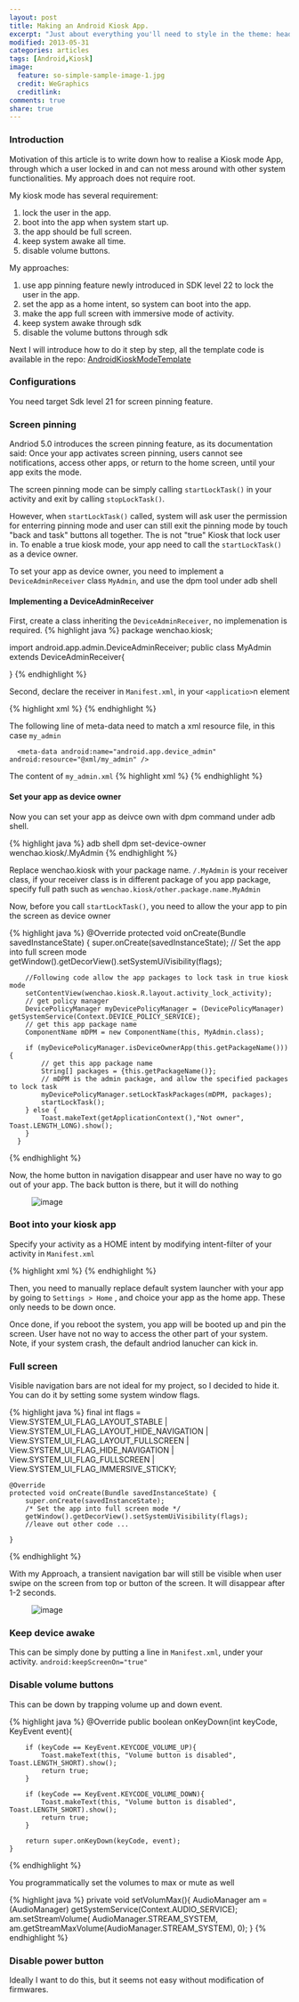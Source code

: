 ```yaml
---
layout: post
title: Making an Android Kiosk App.
excerpt: "Just about everything you'll need to style in the theme: headings, paragraphs, blockquotes, tables, code blocks, and more."
modified: 2013-05-31
categories: articles
tags: [Android,Kiosk]
image:
  feature: so-simple-sample-image-1.jpg
  credit: WeGraphics
  creditlink:
comments: true
share: true
---
```

### Introduction
Motivation of this article is to write down how to realise a Kiosk mode App, through which a user locked in and can not mess around with other system functionalities. My approach does not require root.

My kiosk mode has several requirement:

  1. lock the user in the app.
  2. boot into the app when system start up.
  3. the app should be full screen.
  4. keep system awake all time.
  5. disable volume buttons.

My approaches:

  1. use app pinning feature newly introduced in SDK level 22 to lock the user in the app.
  2. set the app as a home intent, so system can boot into the app.
  3. make the app full screen with immersive mode of activity.
  4. keep system awake through sdk
  5. disable the volume buttons through sdk

Next I will introduce how to do it step by step, all the template code is available in the repo:
[AndroidKioskModeTemplate](https://github.com/wenchaojiang/AndroidKioskModeTemplate)

### Configurations
You need target Sdk level 21 for screen pinning feature.

### Screen pinning
Andriod 5.0 introduces the screen pinning feature, as its documentation said:
 Once your app activates screen pinning, users cannot see notifications, access other apps, or return to the home screen, until your app exits the mode.

The screen pinning mode can be simply calling  ```startLockTask()``` in your activity and exit by calling ```stopLockTask()```.

However, when ```startLockTask()``` called, system will ask user the permission for enterring pinning mode and user can still exit the pinning mode by touch "back and task" buttons all together. The is not "true" Kiosk that lock user in. To enable a true kiosk mode, your app need to call the ```startLockTask()``` as a device owner.

To set your app as device owner, you need to implement a ```DeviceAdminReceiver``` class ```MyAdmin```, and use the dpm tool under adb shell

#### Implementing a DeviceAdminReceiver
First, create a class inheriting the ```DeviceAdminReceiver```, no implemenation is required.
{% highlight java  %}
package wenchao.kiosk;

import android.app.admin.DeviceAdminReceiver;
public class MyAdmin extends DeviceAdminReceiver{

}
{% endhighlight %}

Second, declare the receiver in ```Manifest.xml```, in your ```<applicatio>```n element

{% highlight xml  %}
<receiver android:name="wenchao.kiosk.MyAdmin"
            android:label="@string/sample_device_admin"
            android:description="@string/sample_device_admin_description"
            android:permission="android.permission.BIND_DEVICE_ADMIN">
            <meta-data android:name="android.app.device_admin" android:resource="@xml/my_admin" />
            <intent-filter>
                <action android:name="android.app.action.DEVICE_ADMIN_ENABLED" />
            </intent-filter>
</receiver>
<uses-permission android:name="android.permission.MANAGE_DEVICE_ADMINS" />
{% endhighlight %}

The following line of meta-data need to match a xml resource file, in this case ```my_admin```

```  <meta-data android:name="android.app.device_admin" android:resource="@xml/my_admin" />```

The content of ```my_admin.xml```
{% highlight xml  %}
<device-admin xmlns:android="http://schemas.android.com/apk/res/android">
    <uses-policies>
        <limit-password />
        <watch-login />
        <reset-password />
        <force-lock />
        <wipe-data />
    </uses-policies>
</device-admin>
{% endhighlight %}



#### Set your app as device owner
Now you can set your app as deivce own with dpm command under adb shell.

{% highlight java  %}
adb shell
dpm set-device-owner wenchao.kiosk/.MyAdmin
{% endhighlight %}

Replace wenchao.kiosk with your package name. ```/.MyAdmin``` is your receiver class, if your receiver class is in different package of you app package, specify full path such as ```wenchao.kiosk/other.package.name.MyAdmin ```

Now, before you call ```startLockTask()```, you need to allow the your app to pin the screen as device owner


{% highlight java %}
@Override
    protected void onCreate(Bundle savedInstanceState) {
        super.onCreate(savedInstanceState);
        // Set the app into full screen mode
        getWindow().getDecorView().setSystemUiVisibility(flags);

        //Following code allow the app packages to lock task in true kiosk mode
        setContentView(wenchao.kiosk.R.layout.activity_lock_activity);
        // get policy manager
        DevicePolicyManager myDevicePolicyManager = (DevicePolicyManager) getSystemService(Context.DEVICE_POLICY_SERVICE);
        // get this app package name
        ComponentName mDPM = new ComponentName(this, MyAdmin.class);

        if (myDevicePolicyManager.isDeviceOwnerApp(this.getPackageName())) {
            // get this app package name
            String[] packages = {this.getPackageName()};
            // mDPM is the admin package, and allow the specified packages to lock task
            myDevicePolicyManager.setLockTaskPackages(mDPM, packages);
            startLockTask();
        } else {
            Toast.makeText(getApplicationContext(),"Not owner", Toast.LENGTH_LONG).show();
        }
      }
{% endhighlight %}

Now, the home button in navigation disappear and user have no way to go out of your app. The back button is there, but it will do nothing
<figure>
  <img src="/images/kiosk-lock.png" alt="image">
</figure>


### Boot into your kiosk app
Specify your activity as a HOME intent by modifying intent-filter of your activity in ```Manifest.xml```

{% highlight xml  %}
<intent-filter>
   <action android:name="android.intent.action.MAIN" />
   <category android:name="android.intent.category.HOME" />
   <category android:name="android.intent.category.DEFAULT" />
</intent-filter>
{% endhighlight %}



Then, you need to manually replace default system launcher with your app by going to ```Settings > Home``` , and choice your app as the home app. These only needs to be down once.

Once done, if you reboot the system, you app will be booted up and pin the screen. User have not no way to access the other part of your system. Note, if your system crash, the default andriod lanucher can kick in.


### Full screen
Visible navigation bars are not ideal for my project, so I decided to hide it. You can do it by setting some system window flags.

{% highlight java %}
final int flags = View.SYSTEM_UI_FLAG_LAYOUT_STABLE
            | View.SYSTEM_UI_FLAG_LAYOUT_HIDE_NAVIGATION
            | View.SYSTEM_UI_FLAG_LAYOUT_FULLSCREEN
            | View.SYSTEM_UI_FLAG_HIDE_NAVIGATION
            | View.SYSTEM_UI_FLAG_FULLSCREEN
            | View.SYSTEM_UI_FLAG_IMMERSIVE_STICKY;

    @Override
    protected void onCreate(Bundle savedInstanceState) {
        super.onCreate(savedInstanceState);
        /* Set the app into full screen mode */
        getWindow().getDecorView().setSystemUiVisibility(flags);
        //leave out other code ...

    }

{% endhighlight %}

With my Approach, a transient navigation bar will still be visible when user swipe on the screen from top or button of the screen. It will disappear after 1-2 seconds.

<figure>
  <img src="/images/kiosk-fullscreen.png" alt="image">
</figure>



### Keep device awake
This can be simply done by putting a line in ```Manifest.xml```, under your activity.
```android:keepScreenOn="true"```


### Disable volume buttons
This can be down by trapping volume up and down event.

{% highlight java %}
@Override
    public boolean onKeyDown(int keyCode, KeyEvent event){

        if (keyCode == KeyEvent.KEYCODE_VOLUME_UP){
            Toast.makeText(this, "Volume button is disabled", Toast.LENGTH_SHORT).show();
            return true;
        }

        if (keyCode == KeyEvent.KEYCODE_VOLUME_DOWN){
            Toast.makeText(this, "Volume button is disabled", Toast.LENGTH_SHORT).show();
            return true;
        }

        return super.onKeyDown(keyCode, event);
    }
{% endhighlight %}

You programmatically set the volumes to max or mute as well

{% highlight java %}
private void setVolumMax(){
        AudioManager am = (AudioManager) getSystemService(Context.AUDIO_SERVICE);
        am.setStreamVolume(
                AudioManager.STREAM_SYSTEM,
                am.getStreamMaxVolume(AudioManager.STREAM_SYSTEM),
                0);
    }
{% endhighlight %}

### Disable power button
Ideally I want to do this, but it seems not easy without modification of firmwares.
